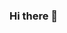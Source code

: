 ### Hi there 👋

<!--
**RG9303/RG9303** is a ✨ _special_ ✨ repository because its `README.md` (this file) appears on your GitHub profile.

Here are some ideas to get you started:

- 🌱 I’m currently learning Python, R, Financial Risk and Artificial Intelligence
- 👯 I’m looking to collaborate on machine learning research
-->
